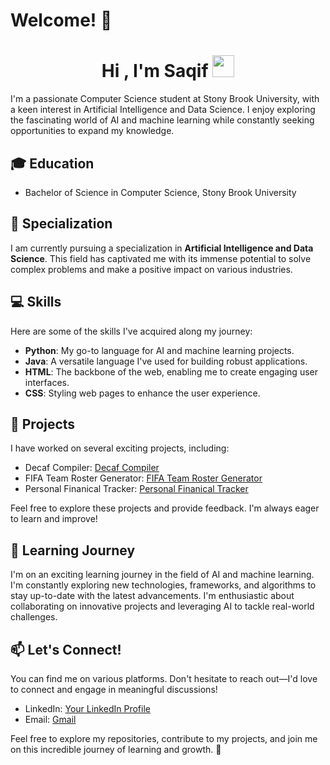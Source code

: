 # Welcome! 👋

<h1 align="center"><b>Hi , I'm Saqif </b><img src="https://media.giphy.com/media/hvRJCLFzcasrR4ia7z/giphy.gif" width="35"></h1>

I'm a passionate Computer Science student at Stony Brook University, with a keen interest in Artificial Intelligence and Data Science. I enjoy exploring the fascinating world of AI and machine learning while constantly seeking opportunities to expand my knowledge.

## 🎓 Education

- Bachelor of Science in Computer Science, Stony Brook University

## 🔭 Specialization

I am currently pursuing a specialization in **Artificial Intelligence and Data Science**. This field has captivated me with its immense potential to solve complex problems and make a positive impact on various industries.

## 💻 Skills

Here are some of the skills I've acquired along my journey:

- **Python**: My go-to language for AI and machine learning projects.
- **Java**: A versatile language I've used for building robust applications.
- **HTML**: The backbone of the web, enabling me to create engaging user interfaces.
- **CSS**: Styling web pages to enhance the user experience.

## 🚀 Projects

I have worked on several exciting projects, including:

- Decaf Compiler: [Decaf Compiler]([https://github.com/your-username/project-link](https://github.com/Saqif-Abedin/Python-based-Decaf-Compiler))
- FIFA Team Roster Generator: [FIFA Team Roster Generator]([https://github.com/your-username/project-link](https://github.com/Saqif-Abedin/FIFA-Team-Roster-Generative-AI))
- Personal Finanical Tracker: [Personal Finanical Tracker]([https://github.com/your-username/project-link](https://github.com/Saqif-Abedin/TeamSAWFinalProj))

Feel free to explore these projects and provide feedback. I'm always eager to learn and improve!

## 🌱 Learning Journey

I'm on an exciting learning journey in the field of AI and machine learning. I'm constantly exploring new technologies, frameworks, and algorithms to stay up-to-date with the latest advancements. I'm enthusiastic about collaborating on innovative projects and leveraging AI to tackle real-world challenges.

## 📫 Let's Connect!

You can find me on various platforms. Don't hesitate to reach out—I'd love to connect and engage in meaningful discussions!

- LinkedIn: [Your LinkedIn Profile]([https://www.linkedin.com/in/saqif-abedin](https://www.linkedin.com/in/saqif-abedin-7840901b4)])
- Email: [Gmail](saqifabedin@gmail.com)

Feel free to explore my repositories, contribute to my projects, and join me on this incredible journey of learning and growth. 🤝

